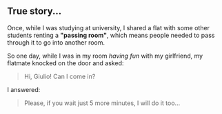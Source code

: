 ## True story...

Once, while I was studying at university, I shared a flat with some other students renting a **"passing room"**, which means people needed to pass through it to go into another room.  

So one day, while I was in my room *having fun* with my girlfriend, my flatmate knocked on the door and asked:
> Hi, Giulio! Can I come in?

I answered:
> Please, if you wait just 5 more minutes, I will do it too...
